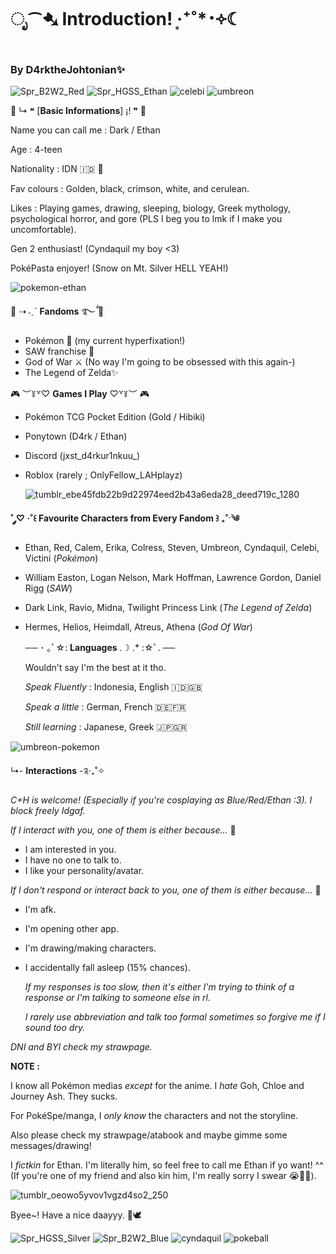 # ೃ⁀➷ Introduction! ‧͙⁺˚*･༓☾
### By D4rktheJohtonian✨

![Spr_B2W2_Red](https://github.com/user-attachments/assets/751ec9c7-3f29-42c9-b072-b9e390449bb9)
![Spr_HGSS_Ethan](https://github.com/user-attachments/assets/3d72d999-62d1-48c0-9cf8-bb9c1b554412)
![celebi](https://github.com/user-attachments/assets/27d43f70-7932-47f3-842b-9513d179dac2)
![umbreon](https://github.com/user-attachments/assets/5e60b0ec-17a8-4697-ae2f-5c2949009de9)
 

💫 ↳ ❝ [**Basic Informations**] ¡! ❞ 💫

Name you can call me : Dark / Ethan

Age : 4-teen

Nationality : IDN 🇮🇩 💞

Fav colours : Golden, black, crimson, white, and cerulean.

Likes : Playing games, drawing, sleeping, biology, Greek mythology, psychological horror, and gore (PLS I beg you to lmk if I make you uncomfortable).

Gen 2 enthusiast! (Cyndaquil my boy <3)

PokéPasta enjoyer! (Snow on Mt. Silver HELL YEAH!)

![pokemon-ethan](https://github.com/user-attachments/assets/d548479b-82bb-4e0f-aed9-f09376726b9a)

🌟 ⇢ ˗ˏˋ **Fandoms** ࿐ྂ 🌟

- Pokémon 💖 (my current hyperfixation!)
- SAW franchise 🔪
- God of War ⚔️ (No way I'm going to be obsessed with this again-)
- The Legend of Zelda✨

🎮 ︶꒦꒷♡ **Games I Play** ♡꒷꒦︶ 🎮

- Pokémon TCG Pocket Edition (Gold / Hibiki)
- Ponytown (D4rk / Ethan)
- Discord (jxst_d4rkur1nkuu_)
- Roblox (rarely ; OnlyFellow_LAHplayz)

  ![tumblr_ebe45fdb22b9d22974eed2b43a6eda28_deed719c_1280](https://github.com/user-attachments/assets/21554f4c-2ef4-4200-a033-ab9ac54ae0b9)

**˚ ༘♡ ·˚꒰ **Favourite Characters from Every Fandom** ꒱ ₊˚ˑ༄**

- Ethan, Red, Calem, Erika, Colress, Steven, Umbreon, Cyndaquil, Celebi, Victini (*Pokémon*)
- William Easton, Logan Nelson, Mark Hoffman, Lawrence Gordon, Daniel Rigg (*SAW*)
- Dark Link, Ravio, Midna, Twilight Princess Link (*The Legend of Zelda*)
- Hermes, Helios, Heimdall, Atreus, Athena (*God Of War*)

  ── ･ ｡ﾟ☆: **Languages** .☽ .* :☆ﾟ. ──

  Wouldn't say I'm the best at it tho.
  
  *Speak Fluently* : Indonesia, English 🇮🇩🇬🇧
  
  *Speak a little* : German, French 🇩🇪🇫🇷

  *Still learning* : Japanese, Greek 🇯🇵🇬🇷

 ![umbreon-pokemon](https://github.com/user-attachments/assets/25bde207-6dcc-4fd5-a512-a13973f62098)

↳- **Interactions** -༉‧₊˚✧

*C+H is welcome! (Especially if you're  cosplaying as Blue/Red/Ethan :3). I block freely Idgaf.*

*If I interact with you, one of them is either because...* 🎤

- I am interested in you.
- I have no one to talk to.
- I like your personality/avatar.

*If I don't respond or interact back to you, one of them is either because...* 💭
- I'm afk.
- I'm opening other app.
- I'm drawing/making characters.
- I accidentally fall asleep (15% chances).

  *If my responses is too slow, then it's either I'm trying to think of a response or I'm talking to someone else in rl.*

  *I rarely use abbreviation and talk too formal sometimes so forgive me if I sound too dry.*

*DNI and BYI check my strawpage.*

**NOTE :**

I know all Pokémon medias *except* for the anime. I *hate* Goh, Chloe and Journey Ash. They sucks.

For PokéSpe/manga, I *only know* the characters and not the storyline.

Also please check my strawpage/atabook and maybe gimme some messages/drawing!

I *fictkin* for Ethan. I'm literally him, so feel free to call me Ethan if yo want! ^^ (If you're one of my friend and also kin him, I'm really sorry I swear 😭🙏🏼).

  ![tumblr_oeowo5yvov1vgzd4so2_250](https://github.com/user-attachments/assets/c131adf5-ea45-486d-83bc-c2cdb218a582)

  Byee~! Have a nice daayyy. 🌻🕊️
  

 ![Spr_HGSS_Silver](https://github.com/user-attachments/assets/4a959e17-d894-48e7-941a-0803acae42b5)
![Spr_B2W2_Blue](https://github.com/user-attachments/assets/1158366b-86d0-4c8f-9816-4dd06328fa38)
  ![cyndaquil](https://github.com/user-attachments/assets/1e2e3712-442b-4536-87d0-58c0fd4f3c8b)
![pokeball](https://github.com/user-attachments/assets/a310bbf8-0424-443e-86c2-57e634c02f86)

